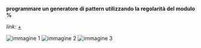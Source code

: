 **programmare un generatore di pattern utilizzando la regolarità del modulo %**

_link_: [+](https://editor.p5js.org/peterbaru/full/xF4cofa8J)

![immagine 1](https://raw.githubusercontent.com/peterbaru/archive/master/peterbaru/Esercizi/generatorepattern/img/img1.png)
![immagine 2](https://raw.githubusercontent.com/peterbaru/archive/master/peterbaru/Esercizi/generatorepattern/img/img2.png)
![immagine 3](https://raw.githubusercontent.com/peterbaru/archive/master/peterbaru/Esercizi/generatorepattern/img/img3.png)
